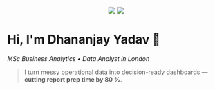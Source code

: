 <!-- top of your README -->
<p align="center">
  <img src="https://img.shields.io/badge/Analyst-Python%20%7C%20Tableau%20%7C%20Power%20BI-blue">
  <img src="https://komarev.com/ghpvc/?username=Dhananjay00007&style=flat">
</p>

# Hi, I'm **Dhananjay Yadav** 👋  
*MSc Business Analytics • Data Analyst in London*

> I turn messy operational data into decision-ready dashboards — **cutting report prep time by 80 %**.
